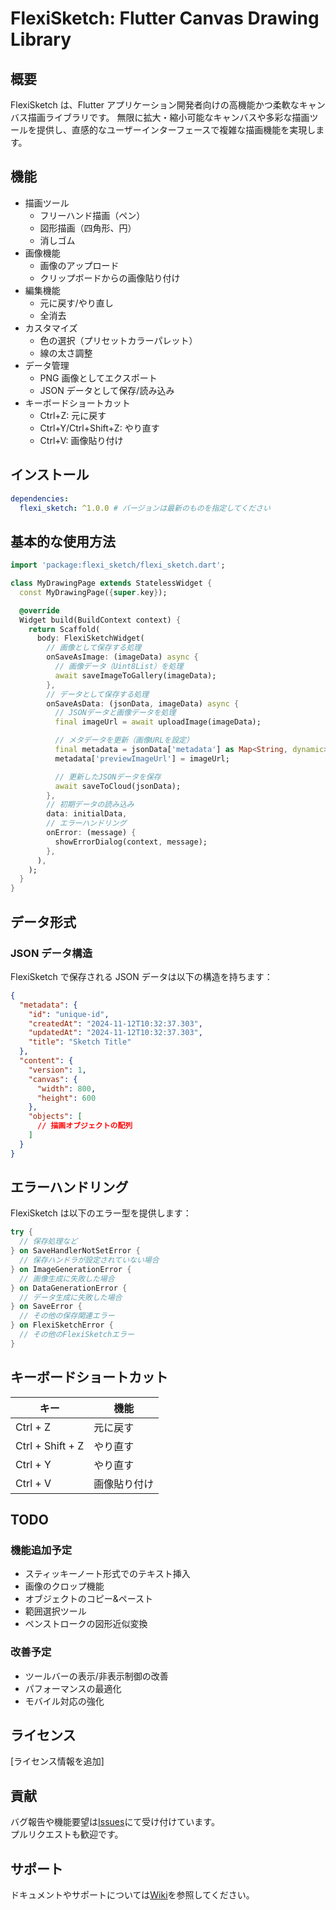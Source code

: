 # FlexiSketch: Flutter Canvas Drawing Library

## 概要

FlexiSketch は、Flutter アプリケーション開発者向けの高機能かつ柔軟なキャンバス描画ライブラリです。
無限に拡大・縮小可能なキャンバスや多彩な描画ツールを提供し、直感的なユーザーインターフェースで複雑な描画機能を実現します。

## 機能

- 描画ツール
  - フリーハンド描画（ペン）
  - 図形描画（四角形、円）
  - 消しゴム
- 画像機能
  - 画像のアップロード
  - クリップボードからの画像貼り付け
- 編集機能
  - 元に戻す/やり直し
  - 全消去
- カスタマイズ
  - 色の選択（プリセットカラーパレット）
  - 線の太さ調整
- データ管理
  - PNG 画像としてエクスポート
  - JSON データとして保存/読み込み
- キーボードショートカット
  - Ctrl+Z: 元に戻す
  - Ctrl+Y/Ctrl+Shift+Z: やり直す
  - Ctrl+V: 画像貼り付け

## インストール

```yaml
dependencies:
  flexi_sketch: ^1.0.0 # バージョンは最新のものを指定してください
```

## 基本的な使用方法

```dart
import 'package:flexi_sketch/flexi_sketch.dart';

class MyDrawingPage extends StatelessWidget {
  const MyDrawingPage({super.key});

  @override
  Widget build(BuildContext context) {
    return Scaffold(
      body: FlexiSketchWidget(
        // 画像として保存する処理
        onSaveAsImage: (imageData) async {
          // 画像データ（Uint8List）を処理
          await saveImageToGallery(imageData);
        },
        // データとして保存する処理
        onSaveAsData: (jsonData, imageData) async {
          // JSONデータと画像データを処理
          final imageUrl = await uploadImage(imageData);

          // メタデータを更新（画像URLを設定）
          final metadata = jsonData['metadata'] as Map<String, dynamic>;
          metadata['previewImageUrl'] = imageUrl;

          // 更新したJSONデータを保存
          await saveToCloud(jsonData);
        },
        // 初期データの読み込み
        data: initialData,
        // エラーハンドリング
        onError: (message) {
          showErrorDialog(context, message);
        },
      ),
    );
  }
}
```

## データ形式

### JSON データ構造

FlexiSketch で保存される JSON データは以下の構造を持ちます：

```json
{
  "metadata": {
    "id": "unique-id",
    "createdAt": "2024-11-12T10:32:37.303",
    "updatedAt": "2024-11-12T10:32:37.303",
    "title": "Sketch Title"
  },
  "content": {
    "version": 1,
    "canvas": {
      "width": 800,
      "height": 600
    },
    "objects": [
      // 描画オブジェクトの配列
    ]
  }
}
```

## エラーハンドリング

FlexiSketch は以下のエラー型を提供します：

```dart
try {
  // 保存処理など
} on SaveHandlerNotSetError {
  // 保存ハンドラが設定されていない場合
} on ImageGenerationError {
  // 画像生成に失敗した場合
} on DataGenerationError {
  // データ生成に失敗した場合
} on SaveError {
  // その他の保存関連エラー
} on FlexiSketchError {
  // その他のFlexiSketchエラー
}
```

## キーボードショートカット

| キー             | 機能         |
| ---------------- | ------------ |
| Ctrl + Z         | 元に戻す     |
| Ctrl + Shift + Z | やり直す     |
| Ctrl + Y         | やり直す     |
| Ctrl + V         | 画像貼り付け |

## TODO

### 機能追加予定

- スティッキーノート形式でのテキスト挿入
- 画像のクロップ機能
- オブジェクトのコピー&ペースト
- 範囲選択ツール
- ペンストロークの図形近似変換

### 改善予定

- ツールバーの表示/非表示制御の改善
- パフォーマンスの最適化
- モバイル対応の強化

## ライセンス

[ライセンス情報を追加]

## 貢献

バグ報告や機能要望は[Issues]()にて受け付けています。  
プルリクエストも歓迎です。

## サポート

ドキュメントやサポートについては[Wiki]()を参照してください。
